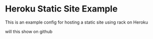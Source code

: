 # Heroku Static Site Example #

This is an example config for hosting a static site using rack on Heroku

will this show on github
